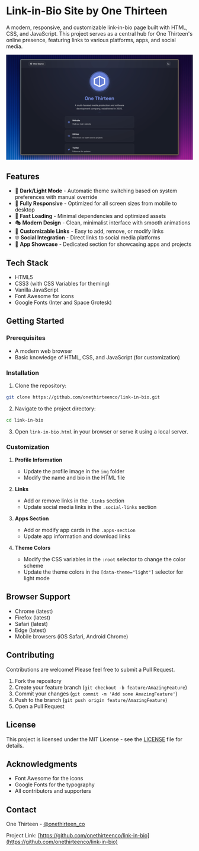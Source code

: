 # Link-in-Bio Site by One Thirteen

A modern, responsive, and customizable link-in-bio page built with HTML, CSS, and JavaScript. This project serves as a central hub for One Thirteen's online presence, featuring links to various platforms, apps, and social media.

![One Thirteen Link-in-Bio](img/screenshot.png)

## Features

- 🎨 **Dark/Light Mode** - Automatic theme switching based on system preferences with manual override
- 📱 **Fully Responsive** - Optimized for all screen sizes from mobile to desktop
- 🚀 **Fast Loading** - Minimal dependencies and optimized assets
- 🎭 **Modern Design** - Clean, minimalist interface with smooth animations
- 🔗 **Customizable Links** - Easy to add, remove, or modify links
- 🌐 **Social Integration** - Direct links to social media platforms
- 📱 **App Showcase** - Dedicated section for showcasing apps and projects

## Tech Stack

- HTML5
- CSS3 (with CSS Variables for theming)
- Vanilla JavaScript
- Font Awesome for icons
- Google Fonts (Inter and Space Grotesk)

## Getting Started

### Prerequisites

- A modern web browser
- Basic knowledge of HTML, CSS, and JavaScript (for customization)

### Installation

1. Clone the repository:
```bash
git clone https://github.com/onethirteenco/link-in-bio.git
```

2. Navigate to the project directory:
```bash
cd link-in-bio
```

3. Open `link-in-bio.html` in your browser or serve it using a local server.

### Customization

1. **Profile Information**
   - Update the profile image in the `img` folder
   - Modify the name and bio in the HTML file

2. **Links**
   - Add or remove links in the `.links` section
   - Update social media links in the `.social-links` section

3. **Apps Section**
   - Add or modify app cards in the `.apps-section`
   - Update app information and download links

4. **Theme Colors**
   - Modify the CSS variables in the `:root` selector to change the color scheme
   - Update the theme colors in the `[data-theme="light"]` selector for light mode

## Browser Support

- Chrome (latest)
- Firefox (latest)
- Safari (latest)
- Edge (latest)
- Mobile browsers (iOS Safari, Android Chrome)

## Contributing

Contributions are welcome! Please feel free to submit a Pull Request.

1. Fork the repository
2. Create your feature branch (`git checkout -b feature/AmazingFeature`)
3. Commit your changes (`git commit -m 'Add some AmazingFeature'`)
4. Push to the branch (`git push origin feature/AmazingFeature`)
5. Open a Pull Request

## License

This project is licensed under the MIT License - see the [LICENSE](LICENSE) file for details.

## Acknowledgments

- Font Awesome for the icons
- Google Fonts for the typography
- All contributors and supporters

## Contact

One Thirteen - [@onethirteen_co](https://x.com/onethirteen_co)

Project Link: [https://github.com/onethirteenco/link-in-bio](https://github.com/onethirteenco/link-in-bio) 